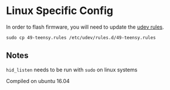 # Linux Specific Config

In order to flash firmware, you will need to update the [udev rules](https://www.pjrc.com/teensy/loader_linux.html).

```
sudo cp 49-teensy.rules /etc/udev/rules.d/49-teensy.rules
```

## Notes

`hid_listen` needs to be run with `sudo` on linux systems

Compiled on ubuntu 16.04
